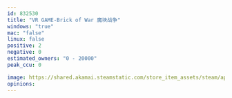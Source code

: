 ```yaml
---
id: 832530
title: "VR GAME-Brick of War 魔块战争"
windows: "true"
mac: "false"
linux: false
positive: 2
negative: 0
estimated_owners: "0 - 20000"
peak_ccu: 0

image: https://shared.akamai.steamstatic.com/store_item_assets/steam/apps/832530/header.jpg?t=1525255243
opinions:
---
```

